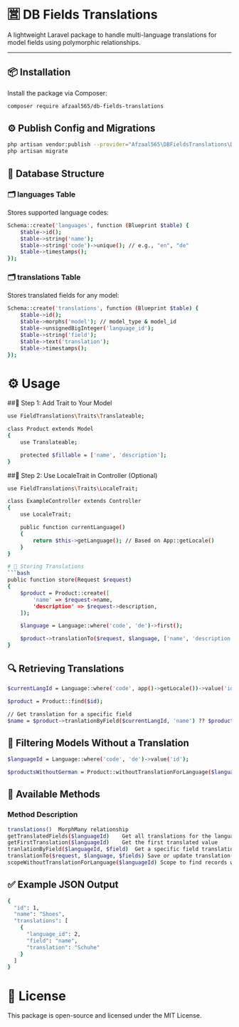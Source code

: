 # 🈺 DB Fields Translations

A lightweight Laravel package to handle multi-language translations for model fields using polymorphic relationships.

---

## 📦 Installation

Install the package via Composer:

```bash
composer require afzaal565/db-fields-translations
```
## ⚙️ Publish Config and Migrations

```bash
php artisan vendor:publish --provider="Afzaal565\DBFieldsTranslations\DBFieldsTranslationsServiceProvider"
php artisan migrate
```
## 🧬 Database Structure
### 🗂️ languages Table
Stores supported language codes:
```bash
Schema::create('languages', function (Blueprint $table) {
    $table->id();
    $table->string('name');
    $table->string('code')->unique(); // e.g., "en", "de"
    $table->timestamps();
});
```
### 🗂️ translations Table
Stores translated fields for any model:
```bash
Schema::create('translations', function (Blueprint $table) {
    $table->id();
    $table->morphs('model'); // model_type & model_id
    $table->unsignedBigInteger('language_id');
    $table->string('field');
    $table->text('translation');
    $table->timestamps();
});
```
# ⚙️ Usage
##🔹 Step 1: Add Trait to Your Model
```bash
use FieldTranslations\Traits\Translateable;

class Product extends Model
{
    use Translateable;

    protected $fillable = ['name', 'description'];
}
```
##🔹 Step 2: Use LocaleTrait in Controller (Optional)

```bash
use FieldTranslations\Traits\LocaleTrait;

class ExampleController extends Controller
{
    use LocaleTrait;

    public function currentLanguage()
    {
        return $this->getLanguage(); // Based on App::getLocale()
    }
}

# 📝 Storing Translations
```bash
public function store(Request $request)
{
    $product = Product::create([
        'name' => $request->name,
        'description' => $request->description,
    ]);

    $language = Language::where('code', 'de')->first();

    $product->translationTo($request, $language, ['name', 'description']);
}
```
## 🔍 Retrieving Translations
```bash
$currentLangId = Language::where('code', app()->getLocale())->value('id');

$product = Product::find($id);

// Get translation for a specific field
$name = $product->tranlationByField($currentLangId, 'name') ?? $product->name;
```
## 🔎 Filtering Models Without a Translation
```bash
$languageId = Language::where('code', 'de')->value('id');

$productsWithoutGerman = Product::withoutTranslationForLanguage($languageId)->get();
```
## 🔧 Available Methods
### Method	Description
```bash
translations()	MorphMany relationship
getTranslatedFields($languageId)	Get all translations for the language
getFirstTranslation($languageId)	Get the first translated value
tranlationByField($languageId, $field)	Get a specific field translation
translationTo($request, $language, $fields)	Save or update translation(s)
scopeWithoutTranslationForLanguage($languageId)	Scope to find records without translation
```
## ✅ Example JSON Output
```bash
{
  "id": 1,
  "name": "Shoes",
  "translations": [
    {
      "language_id": 2,
      "field": "name",
      "translation": "Schuhe"
    }
  ]
}
```
# 📄 License
This package is open-source and licensed under the MIT License.
